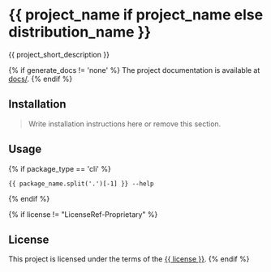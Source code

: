 # {{ project_name if project_name else distribution_name }}

{{ project_short_description }}

{% if generate_docs != 'none' %}
The project documentation is available at [docs/](docs/).
{% endif %}

## Installation

> Write installation instructions here or remove this section.

## Usage

{% if package_type == 'cli' %}
```
{{ package_name.split('.')[-1] }} --help
```
{% endif %}

{% if license != "LicenseRef-Proprietary" %}
## License

This project is licensed under the terms of the [{{ license }}](LICENSE).
{% endif %}
